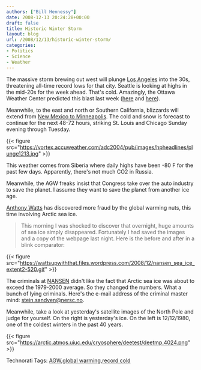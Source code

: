 ```yaml
---
authors: ["Bill Hennessy"]
date: 2008-12-13 20:24:28+00:00
draft: false
title: Historic Winter Storm
layout: blog
url: /2008/12/13/historic-winter-storm/
categories:
- Politics
- Science
- Weather
---
```


The massive storm brewing out west will plunge [Los Angeles](https://www.weather.com/weather/tenday/USCA0638?from=monthAvgGraph_topnav_undeclared) into the 30s, threatening all-time record lows for that city. Seattle is looking at highs in the mid-20s for the week ahead. That's cold. Amazingly, the Ottawa Weather Center predicted this blast last week ([here](https://wattsupwiththat.com/2008/12/09/rare-50-year-arctic-blast-sets-sights-on-southern-california/) and [here](https://www.owsweather.com/ows.html)).

Meanwhile, to the east and north or Southern California, blizzards will extend from [New Mexico to Minneapolis](https://www.weather.com/maps/maptype/forecastsusnational/ussnowfallforecast_large.html?from=36hr_winterstrmwarn). The cold and snow is forecast to continue for the next 48-72 hours, striking St. Louis and Chicago Sunday evening through Tuesday.

{{< figure src="https://vortex.accuweather.com/adc2004/pub/images/hpheadlines/plunge1213.jpg" >}}


This weather comes from Siberia where daily highs have been -80 F for the past few days. Apparently, there's not much CO2 in Russia.

Meanwhile, the AGW freaks insist that Congress take over the auto industry to save the planet. I assume they want to save the planet from another ice age.

[Anthony Watts](https://wattsupwiththat.com/2008/12/13/something-is-rotten-in-norway-500000-sq-km-of-sea-ice-disappears-overnight/#more-4514) has discovered more fraud by the global warming nuts, this time involving Arctic sea ice.

> This morning I was shocked to discover that overnight, huge amounts of sea ice simply disappeared. Fortunately I had saved the images and a copy of the webpage last night. Here is the before and after in a blink comparator:
> 
> 

{{< figure src="https://wattsupwiththat.files.wordpress.com/2008/12/nansen_sea_ice_extent2-520.gif" >}}


The criminals at [NANSEN](https://arctic-roos.org/observations/satellite-data/sea-ice/ice-area-and-extent-in-arctic) didn't like the fact that Arctic sea ice was about to exceed the 1979-2000 average. So they changed the numbers. What a bunch of lying criminals. Here's the e-mail address of the criminal master mind: [stein.sandven@nersc.no](mailto:stein.sandven@nersc.no).

Meanwhile, take a look at yesterday's satellite images of the North Pole and judge for yourself. On the right is yesterday's ice. On the left is 12/12/1980, one of the coldest winters in the past 40 years.

{{< figure src="https://arctic.atmos.uiuc.edu/cryosphere/deetest/deetmp.4024.png" >}}


Technorati Tags: [AGW](https://technorati.com/tags/AGW),[global warming](https://technorati.com/tags/global%20warming),[record cold](https://technorati.com/tags/record%20cold)
